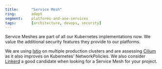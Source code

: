 ```yaml
---
title:      "Service Mesh"
ring:       adopt
segment:    platforms-and-aoe-services
tags:       [architecture, devops, security]
---
```


Service Meshes are part of all our Kubernetes implementations now. We value the additional security features they provide to our platforms.

We are using [Istio](https://istio.io/) on multiple production clusters and are assessing [Cilium](https://docs.cilium.io/en/latest/network/servicemesh/) as it also improves on Kubernetes' NetworkPolicies. We also consider [Linkerd](https://linkerd.io) a good candidate when looking for a Service Mesh for your project.
